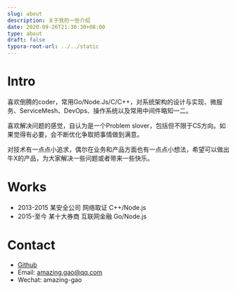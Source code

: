 ```yaml
---
slug: about
description: 关于我的一些介绍
date: 2020-09-26T21:30:30+08:00
type: about
draft: false
typora-root-url: ../../static
---
```


# Intro
喜欢倒腾的coder，常用Go/Node.Js/C/C++，对系统架构的设计与实现、微服务、ServiceMesh、DevOps、操作系统以及常用中间件略知一二。

喜欢解决问题的感觉，自认为是一个Problem slover，包括但不限于CS方向。如果觉得有必要，会不断优化争取把事情做到满意。

对技术有一点点小追求，偶尔在业务和产品方面也有一点点小想法，希望可以做出牛X的产品，为大家解决一些问题或者带来一些快乐。


# Works
* 2013-2015 某安全公司 网络取证 C++/Node.js
* 2015-至今 某十大券商 互联网金融 Go/Node.js


# Contact
* [Github](https://github.com/amazing-gao)
* Email: amazing.gao@qq.com
* Wechat: amazing-gao